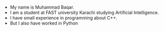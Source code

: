 * My  name is Muhammad Baqar.
* I am a student at FAST university Karachi studying Artificial Intelligence.
* I have small experience in programming about C++.
* But I also have worked in Python
